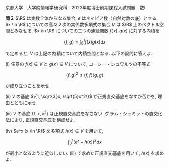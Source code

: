 京都大学　大学院情報学研究科　2022年度博士前期課程入試問題　数I

**問２** $\R$ は実数全体からなる集合, $e$ はネイピア数（自然対数の底）とする. $x \in \R$ についての高々２次の実係数多項式の集合 $V$ は $\R$ 上のベクトル空間とみなせる. $x \in \R$ についての二つの連続関数 $f(x), g(x)$ に対する内積を

$$
    \langle{f,g}\rangle = \int_0^1f(x)g(x)dx
$$

で定めると, $V$ は上記の内積について内積空間となる. 以下の設問に答えよ.

(i) 任意の $f(x) \in V$ と $g(x) \in V$ について, コーシー・シュワルツの不等式

$$
    \langle{f,g}\rangle^2 \le \langle{f,f}\rangle \langle{g,g}\rangle
$$

が成り立つことを示せ.

(ii) $V$ の基底 $\{1, \sqrt{3}x, \sqrt{5}x^2\}$ が正規直交基底をなすか否かを, 理由とともに示せ.

(iii) $V$ の基底 $\{1, x, x^2\}$ は正規直交基底をなさない. グラム・シュミットの直交化法により, 正規直交基底を構成せよ.

(iv) $e^x (x \in \R)$ を多項式 $h(x) \in V$ を用いて,

$$
    \int_0^1(e^x-h(x))^2dx
$$

が最小となるように近似したい. (iii) で求めた正規直交基底を用いて, $h(x)$ を求めよ.